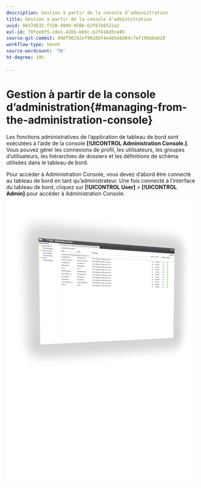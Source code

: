 ```yaml
---
description: Gestion à partir de la console d’administration
title: Gestion à partir de la console d’administration
uuid: 9837d632-f320-4999-9506-62f87b8522a2
exl-id: f8fee9f5-cde1-426b-b69c-b2f416d5ce85
source-git-commit: d9df90242ef96188f4e4b5e6d04cfef196b0a628
workflow-type: tm+mt
source-wordcount: '76'
ht-degree: 19%

---
```


# Gestion à partir de la console d’administration{#managing-from-the-administration-console}

Les fonctions administratives de l’application de tableau de bord sont exécutées à l’aide de la console **[!UICONTROL Administration Console.]**. Vous pouvez gérer les connexions de profil, les utilisateurs, les groupes d’utilisateurs, les hiérarchies de dossiers et les définitions de schéma utilisées dans le tableau de bord.

Pour accéder à Administration Console, vous devez d’abord être connecté au tableau de bord en tant qu’administrateur. Une fois connecté à l’interface du tableau de bord, cliquez sur **[!UICONTROL User]** > **[!UICONTROL Admin]** pour accéder à Administration Console.

![](assets/admin_console.png)
